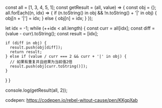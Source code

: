 const all = [1, 3, 4, 5, 1];
const getResult = (all, value) => {
  const obj = {};
  all.forEach((n, idx) => {
    if (n.toString() in obj && !n.toString() + '|' in obj) {
      obj[n + '|'] = idx;
    } else {
      obj[n] = idx;
    }
  });

  let idx = -1;
  while (++idx < all.length) {
    const curr = all[idx];
    const diff = (value - curr).toString();
    const result = [idx];

    if (diff in obj) {
      result.push(obj[diff]);
      return result;
    } else if (value / curr === 2 && curr + '|' in obj) {
      // 如果有重复并且结果为当前值2倍
      result.push(obj[curr.toString()]);
    }
  }
}

console.log(getResult(all, 2));

codepen: https://codepen.io/rebel-witout-cause/pen/KKgpXab
